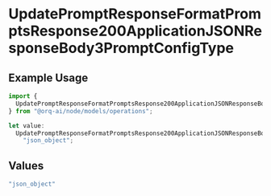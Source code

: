 # UpdatePromptResponseFormatPromptsResponse200ApplicationJSONResponseBody3PromptConfigType

## Example Usage

```typescript
import {
  UpdatePromptResponseFormatPromptsResponse200ApplicationJSONResponseBody3PromptConfigType,
} from "@orq-ai/node/models/operations";

let value:
  UpdatePromptResponseFormatPromptsResponse200ApplicationJSONResponseBody3PromptConfigType =
    "json_object";
```

## Values

```typescript
"json_object"
```